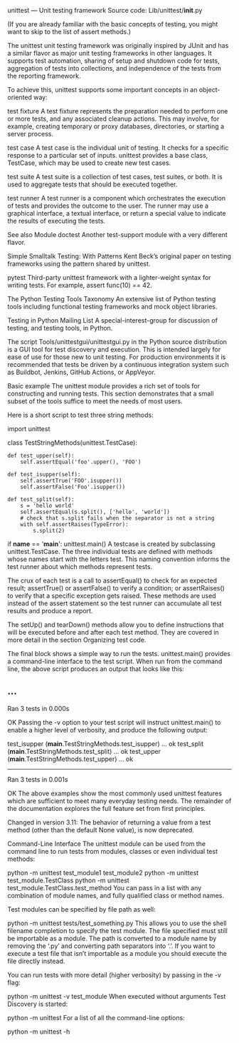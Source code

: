 unittest — Unit testing framework
Source code: Lib/unittest/__init__.py

(If you are already familiar with the basic concepts of testing, you might want to skip to the list of assert methods.)

The unittest unit testing framework was originally inspired by JUnit and has a similar flavor as major unit testing frameworks in other languages. It supports test automation, sharing of setup and shutdown code for tests, aggregation of tests into collections, and independence of the tests from the reporting framework.

To achieve this, unittest supports some important concepts in an object-oriented way:

test fixture
A test fixture represents the preparation needed to perform one or more tests, and any associated cleanup actions. This may involve, for example, creating temporary or proxy databases, directories, or starting a server process.

test case
A test case is the individual unit of testing. It checks for a specific response to a particular set of inputs. unittest provides a base class, TestCase, which may be used to create new test cases.

test suite
A test suite is a collection of test cases, test suites, or both. It is used to aggregate tests that should be executed together.

test runner
A test runner is a component which orchestrates the execution of tests and provides the outcome to the user. The runner may use a graphical interface, a textual interface, or return a special value to indicate the results of executing the tests.

See also
Module doctest
Another test-support module with a very different flavor.

Simple Smalltalk Testing: With Patterns
Kent Beck’s original paper on testing frameworks using the pattern shared by unittest.

pytest
Third-party unittest framework with a lighter-weight syntax for writing tests. For example, assert func(10) == 42.

The Python Testing Tools Taxonomy
An extensive list of Python testing tools including functional testing frameworks and mock object libraries.

Testing in Python Mailing List
A special-interest-group for discussion of testing, and testing tools, in Python.

The script Tools/unittestgui/unittestgui.py in the Python source distribution is a GUI tool for test discovery and execution. This is intended largely for ease of use for those new to unit testing. For production environments it is recommended that tests be driven by a continuous integration system such as Buildbot, Jenkins, GitHub Actions, or AppVeyor.

Basic example
The unittest module provides a rich set of tools for constructing and running tests. This section demonstrates that a small subset of the tools suffice to meet the needs of most users.

Here is a short script to test three string methods:

import unittest

class TestStringMethods(unittest.TestCase):

    def test_upper(self):
        self.assertEqual('foo'.upper(), 'FOO')

    def test_isupper(self):
        self.assertTrue('FOO'.isupper())
        self.assertFalse('Foo'.isupper())

    def test_split(self):
        s = 'hello world'
        self.assertEqual(s.split(), ['hello', 'world'])
        # check that s.split fails when the separator is not a string
        with self.assertRaises(TypeError):
            s.split(2)

if __name__ == '__main__':
    unittest.main()
A testcase is created by subclassing unittest.TestCase. The three individual tests are defined with methods whose names start with the letters test. This naming convention informs the test runner about which methods represent tests.

The crux of each test is a call to assertEqual() to check for an expected result; assertTrue() or assertFalse() to verify a condition; or assertRaises() to verify that a specific exception gets raised. These methods are used instead of the assert statement so the test runner can accumulate all test results and produce a report.

The setUp() and tearDown() methods allow you to define instructions that will be executed before and after each test method. They are covered in more detail in the section Organizing test code.

The final block shows a simple way to run the tests. unittest.main() provides a command-line interface to the test script. When run from the command line, the above script produces an output that looks like this:

...
----------------------------------------------------------------------
Ran 3 tests in 0.000s

OK
Passing the -v option to your test script will instruct unittest.main() to enable a higher level of verbosity, and produce the following output:

test_isupper (__main__.TestStringMethods.test_isupper) ... ok
test_split (__main__.TestStringMethods.test_split) ... ok
test_upper (__main__.TestStringMethods.test_upper) ... ok

----------------------------------------------------------------------
Ran 3 tests in 0.001s

OK
The above examples show the most commonly used unittest features which are sufficient to meet many everyday testing needs. The remainder of the documentation explores the full feature set from first principles.

Changed in version 3.11: The behavior of returning a value from a test method (other than the default None value), is now deprecated.

Command-Line Interface
The unittest module can be used from the command line to run tests from modules, classes or even individual test methods:

python -m unittest test_module1 test_module2
python -m unittest test_module.TestClass
python -m unittest test_module.TestClass.test_method
You can pass in a list with any combination of module names, and fully qualified class or method names.

Test modules can be specified by file path as well:

python -m unittest tests/test_something.py
This allows you to use the shell filename completion to specify the test module. The file specified must still be importable as a module. The path is converted to a module name by removing the ‘.py’ and converting path separators into ‘.’. If you want to execute a test file that isn’t importable as a module you should execute the file directly instead.

You can run tests with more detail (higher verbosity) by passing in the -v flag:

python -m unittest -v test_module
When executed without arguments Test Discovery is started:

python -m unittest
For a list of all the command-line options:

python -m unittest -h
